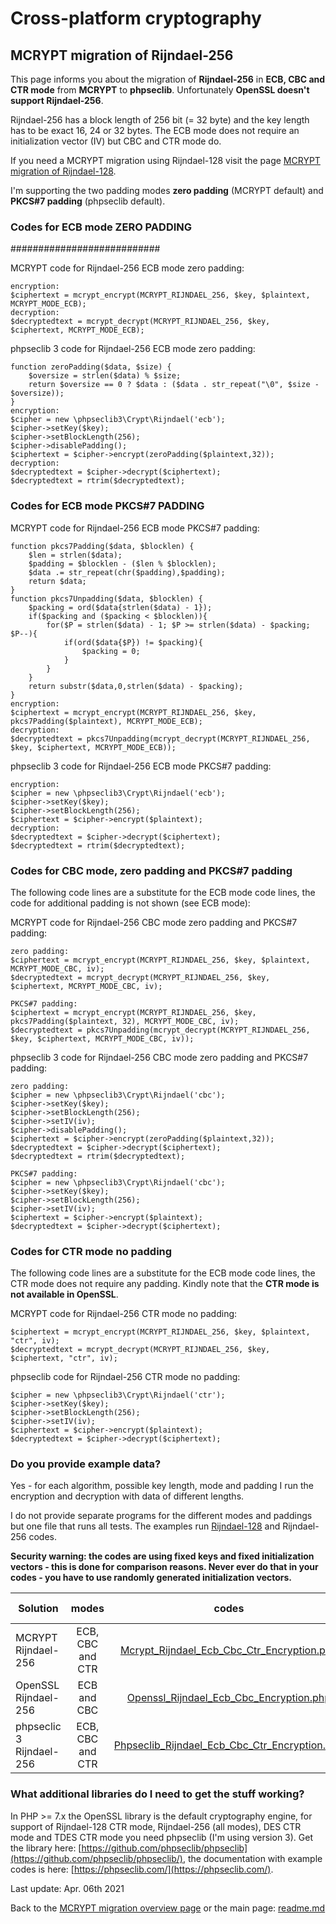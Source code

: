 # Cross-platform cryptography

## MCRYPT migration of Rijndael-256

This page informs you about the migration of **Rijndael-256** in **ECB, CBC and CTR mode** from **MCRYPT** to **phpseclib**. Unfortunately **OpenSSL doesn't support Rijndael-256**.

Rijndael-256 has a block length of 256 bit (= 32 byte) and the key length has to be exact 16, 24 or 32 bytes. The ECB mode does not require an initialization vector (IV) but CBC and CTR mode do.

If you need a MCRYPT migration using Rijndael-128 visit the page [MCRYPT migration of Rijndael-128](mcrypt_rijndael128.md).

I'm supporting the two padding modes **zero padding** (MCRYPT default) and **PKCS#7 padding** (phpseclib default).

### Codes for ECB mode ZERO PADDING

###########################


MCRYPT code for Rijndael-256 ECB mode zero padding:

```plaintext
encryption:
$ciphertext = mcrypt_encrypt(MCRYPT_RIJNDAEL_256, $key, $plaintext, MCRYPT_MODE_ECB);
decryption:
$decryptedtext = mcrypt_decrypt(MCRYPT_RIJNDAEL_256, $key, $ciphertext, MCRYPT_MODE_ECB);
```

phpseclib 3 code for Rijndael-256 ECB mode zero padding:

```plaintext
function zeroPadding($data, $size) {
    $oversize = strlen($data) % $size;
    return $oversize == 0 ? $data : ($data . str_repeat("\0", $size - $oversize));
}
encryption:
$cipher = new \phpseclib3\Crypt\Rijndael('ecb');
$cipher->setKey($key);
$cipher->setBlockLength(256);
$cipher->disablePadding();
$ciphertext = $cipher->encrypt(zeroPadding($plaintext,32));
decryption:
$decryptedtext = $cipher->decrypt($ciphertext);
$decryptedtext = rtrim($decryptedtext);
```

### Codes for ECB mode PKCS#7 PADDING

MCRYPT code for Rijndael-256 ECB mode PKCS#7 padding:

```plaintext
function pkcs7Padding($data, $blocklen) {
    $len = strlen($data);
    $padding = $blocklen - ($len % $blocklen);
    $data .= str_repeat(chr($padding),$padding);
    return $data;
}
function pkcs7Unpadding($data, $blocklen) {
    $packing = ord($data{strlen($data) - 1});
    if($packing and ($packing < $blocklen)){
        for($P = strlen($data) - 1; $P >= strlen($data) - $packing; $P--){
            if(ord($data{$P}) != $packing){
                $packing = 0;
            }
        }
    }
    return substr($data,0,strlen($data) - $packing);
}
encryption:
$ciphertext = mcrypt_encrypt(MCRYPT_RIJNDAEL_256, $key, pkcs7Padding($plaintext), MCRYPT_MODE_ECB);
decryption:
$decryptedtext = pkcs7Unpadding(mcrypt_decrypt(MCRYPT_RIJNDAEL_256, $key, $ciphertext, MCRYPT_MODE_ECB));
```

phpseclib 3 code for Rijndael-256 ECB mode PKCS#7 padding:

```plaintext
encryption:
$cipher = new \phpseclib3\Crypt\Rijndael('ecb');
$cipher->setKey($key);
$cipher->setBlockLength(256);
$ciphertext = $cipher->encrypt($plaintext);
decryption:
$decryptedtext = $cipher->decrypt($ciphertext);
$decryptedtext = rtrim($decryptedtext);
```

### Codes for CBC mode, zero padding and PKCS#7 padding

The following code lines are a substitute for the ECB mode code lines, the code for additional padding is not shown (see ECB mode):

MCRYPT code for Rijndael-256 CBC mode zero padding and PKCS#7 padding:

```plaintext
zero padding:
$ciphertext = mcrypt_encrypt(MCRYPT_RIJNDAEL_256, $key, $plaintext, MCRYPT_MODE_CBC, iv);
$decryptedtext = mcrypt_decrypt(MCRYPT_RIJNDAEL_256, $key, $ciphertext, MCRYPT_MODE_CBC, iv);

PKCS#7 padding:
$ciphertext = mcrypt_encrypt(MCRYPT_RIJNDAEL_256, $key, pkcs7Padding($plaintext, 32), MCRYPT_MODE_CBC, iv);
$decryptedtext = pkcs7Unpadding(mcrypt_decrypt(MCRYPT_RIJNDAEL_256, $key, $ciphertext, MCRYPT_MODE_CBC, iv));
```

phpseclib 3 code for Rijndael-256 CBC mode zero padding and PKCS#7 padding:

```plaintext
zero padding:
$cipher = new \phpseclib3\Crypt\Rijndael('cbc');
$cipher->setKey($key);
$cipher->setBlockLength(256);
$cipher->setIV(iv);
$cipher->disablePadding();
$ciphertext = $cipher->encrypt(zeroPadding($plaintext,32));
$decryptedtext = $cipher->decrypt($ciphertext);
$decryptedtext = rtrim($decryptedtext);

PKCS#7 padding:
$cipher = new \phpseclib3\Crypt\Rijndael('cbc');
$cipher->setKey($key);
$cipher->setBlockLength(256);
$cipher->setIV(iv);
$ciphertext = $cipher->encrypt($plaintext);
$decryptedtext = $cipher->decrypt($ciphertext);
```

### Codes for CTR mode no padding

The following code lines are a substitute for the ECB mode code lines, the CTR mode does not require any padding. Kindly note that the **CTR mode is not available in OpenSSL**.

MCRYPT code for Rijndael-256 CTR mode no padding:

```plaintext
$ciphertext = mcrypt_encrypt(MCRYPT_RIJNDAEL_256, $key, $plaintext, "ctr", iv);
$decryptedtext = mcrypt_decrypt(MCRYPT_RIJNDAEL_256, $key, $ciphertext, "ctr", iv);
```

phpseclib code for Rijndael-256 CTR mode no padding:

```plaintext
$cipher = new \phpseclib3\Crypt\Rijndael('ctr');
$cipher->setKey($key);
$cipher->setBlockLength(256);
$cipher->setIV(iv);
$ciphertext = $cipher->encrypt($plaintext);
$decryptedtext = $cipher->decrypt($ciphertext);
```

### Do you provide example data?

Yes - for each algorithm, possible key length, mode and padding I run the encryption and decryption with data of different lengths.

I do not provide separate programs for the different modes and paddings but one file that runs all tests. The examples run [Rijndael-128](mcrypt_rijndael128.md) and Rijndael-256 codes.

**Security warning: the codes are using fixed keys and fixed initialization vectors - this is done for comparison reasons. Never ever do that in your codes - you have to use randomly generated initialization vectors.**

| Solution | modes | codes | results | online compiler | 
| ------ | :------: | :--: | :--: | :--: |
| MCRYPT Rijndael-256 | ECB, CBC and CTR | [Mcrypt_Rijndael_Ecb_Cbc_Ctr_Encryption.php](../McryptMigration/Mcrypt_Rijndael_Ecb_Cbc_Ctr_Encryption.php) | [MCRYPT results](../McryptMigration/Mcrypt_Rijndael_Ecb_Cbc_Ctr_Encryption.txt) | [Sandbox MCRYPT  Rijndael](http://sandbox.onlinephpfunctions.com/code/71b1ec629897965ecac805a3eb86c8613607bf12/) |
| OpenSSL Rijndael-256 | ECB and CBC | [Openssl_Rijndael_Ecb_Cbc_Encryption.php](../McryptMigration/Openssl_Rijndael_Ecb_Cbc_Encryption.php) | [OpenSSL results](../McryptMigration/Openssl_Rijndael_Ecb_Cbc_Encryption.txt) | [Replit OpenSSL  Rijndael](https://replit.com/@javacrypto/McryptMigrationRijndael#main.php/) |
| phpseclic 3 Rijndael-256 | ECB, CBC and CTR | [Phpseclib_Rijndael_Ecb_Cbc_Ctr_Encryption.php](../McryptMigration/Phpseclib_Rijndael_Ecb_Cbc_Ctr_Encryption.php) | [phpseclib results](../McryptMigration/Phpseclib_Rijndael_Ecb_Cbc_Ctr_Encryption.txt) | [Replit phpseclib  Rijndael](https://replit.com/@javacrypto/McryptMigrationPhpseclibRijndael#main.php/) |

### What additional libraries do I need to get the stuff working?

In PHP >= 7.x the OpenSSL library is the default cryptography engine, for support of Rijndael-128 CTR mode, Rijndael-256 (all modes), DES CTR mode and TDES CTR mode you need phpseclib (I'm using version 3). Get the library here: [https://github.com/phpseclib/phpseclib](https://github.com/phpseclib/phpseclib/), the documentation with example codes is here: [https://phpseclib.com/](https://phpseclib.com/).

Last update: Apr. 06th 2021

Back to the [MCRYPT migration overview page](mcrypt_overview.md) or the main page: [readme.md](../readme.md)
